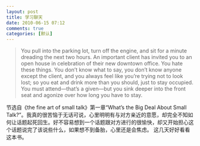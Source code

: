 ```yaml
---
layout: post
title: 学习聊天
date: 2010-06-15 07:12
comments: true
categories: [默认]
---
```

<blockquote>You pull into the parking lot, turn off the engine, and sit for a minute dreading the next two hours. An important client has invited you to an open house in celebration of their new downtown office. You hate these things. You don’t know what to say, you don’t know anyone except the client, and you always feel like you’re trying not to look lost; so you eat and drink more than you should, just to stay occupied. You must attend—that’s a given—but you sink deeper into the front seat and agonize over how long you have to stay.</blockquote>
节选自《the fine art of small talk》第一章“What’s the Big Deal About Small Talk?”。我真的很苦恼于无话可说，心里明明有与对方亲近的意愿，却完全不知如何让话题起死回生。好不容易想到一个话题跟对方进行的很愉快，却又开始担心这个话题说完了该说些什么，如果想不到备胎，心里还是会焦虑。
这几天好好看看这本书。
